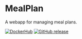 # MealPlan

A webapp for managing meal plans.

[![DockerHub](https://img.shields.io/badge/download-DockerHub-blue?logo=docker)](https://hub.docker.com/r/programie/mealplan)
[![GitHub release](https://img.shields.io/github/v/release/Programie/MealPlan)](https://github.com/Programie/MealPlan/releases/latest)